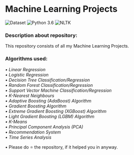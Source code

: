 # Machine Learning Projects
![Dataset](https://img.shields.io/badge/Dataset-Kaggle-blue.svg) ![Python 3.6](https://img.shields.io/badge/Python-3.6-brightgreen.svg) ![NLTK](https://img.shields.io/badge/Library-sklearn-orange.svg)

### Description about repository:
This repository consists of all my Machine Learning Projects.

### Algorithms used:
_• Linear Regression_<br/>
_• Logistic Regression_<br/>
_• Decision Tree Classification/Regression_<br/>
_• Random Forest Classification/Regression_<br/>
_• Support Vector Machine Classification/Regression_<br/>
_• K-Nearest Neighbours_<br/>
_• Adaptive Boosting (AdaBoost) Algorithm_<br/>
_• Gradient Boosting Algorithm_<br/>
_• Extreme Gradient Boosting (XGBoost) Algorithm_<br/>
_• Light Gradient Boosting (LGBM) Algorithm_<br/>
_• K-Means_<br/>
_• Principal Component Analysis (PCA)_<br/>
_• Recommendation System_<br/>
_• Time Series Analysis_<br/>



• Please do ⭐ the repository, if it helped you in anyway.
